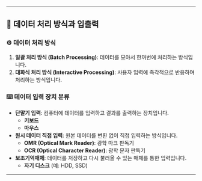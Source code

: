 ---

## 💾 데이터 처리 방식과 입출력

### ⚙️ 데이터 처리 방식
1.  **일괄 처리 방식 (Batch Processing)**: 데이터를 모아서 한꺼번에 처리하는 방식입니다.
2.  **대화식 처리 방식 (Interactive Processing)**: 사용자 입력에 즉각적으로 반응하며 처리하는 방식입니다.

### ⌨️ 데이터 입력 장치 분류
*   **단말기 입력**: 컴퓨터에 데이터를 입력하고 결과를 출력하는 장치입니다.
    *   **키보드**
    *   **마우스**
*   **원시 데이터 직접 입력**: 원본 데이터를 변환 없이 직접 입력하는 방식입니다.
    *   **OMR (Optical Mark Reader)**: 광학 마크 판독기
    *   **OCR (Optical Character Reader)**: 광학 문자 판독기
*   **보조기억매체**: 데이터를 저장하고 다시 불러올 수 있는 매체를 통한 입력입니다.
    *   **자기 디스크** (예: HDD, SSD)

---